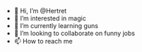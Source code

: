 - 👋 Hi, I’m @Hertret
- 👀 I’m interested in magic
- 🌱 I’m currently learning guns
- 💞️ I’m looking to collaborate on funny jobs
- 📫 How to reach me 

<!---
Hertret/Hertret is a ✨ special ✨ repository because its `README.md` (this file) appears on your GitHub profile.
You can click the Preview link to take a look at your changes.
--->
